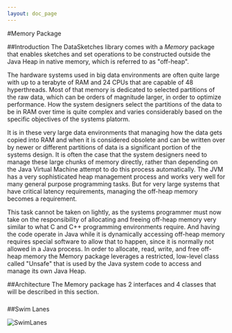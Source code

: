 ```yaml
---
layout: doc_page
---
```


#Memory Package

##Introduction
The DataSketches library comes with a <i>Memory</i> package that enables sketches and set operations 
to be constructed outside the Java Heap in native memory, which is referred to as "off-heap". 

The hardware systems used in big data environments are often quite large with up to a terabyte 
of RAM and 24 CPUs that are capable of 48 hyperthreads. 
Most of that memory is dedicated to selected partitions of the raw data, which can be orders of 
magnitude larger, in order to optimize performance. 
How the system designers select the partitions of the data to be in RAM over time is quite complex 
and varies considerably based on the specific objectives of the systems platorm. 

It is in these very large data environments that managing how the data gets copied into RAM and 
when it is considered obsolete and can be written 
over by newer or different partitions of data is a significant portion of the systems design. 
It is often the case that the system designers need to manage these large chunks of memory directly, 
rather than depending on the Java Virtual Machine attempt to do this process automatically. 
The JVM has a very sophisticated heap management process and works very well for many general purpose programming tasks. 
But for very large systems that have critical latency requirements, managing the off-heap memory becomes a requirement.

This task cannot be taken on lightly, as the systems programmer must now take on the responsibility of 
allocating and freeing off-heap memory very similar to what C and C++ programming environments require. 
And having the code operate in Java while it is dynamically accessing off-heap memory requires special 
software to allow that to happen, since it is normally not allowed in a Java process.
In order to allocate, read, write, and free off-heap memory the Memory package leverages a restricted, 
low-level class called "Unsafe" that is used by the Java system code to access and manage its own Java Heap. 

##Architecture
The Memory package has 2 interfaces and 4 classes that will be described in this section.

###

##Swim Lanes

<img class="doc-img-full" src="{{site.docs_img_dir}}SwimLanes.png" alt="SwimLanes" />

